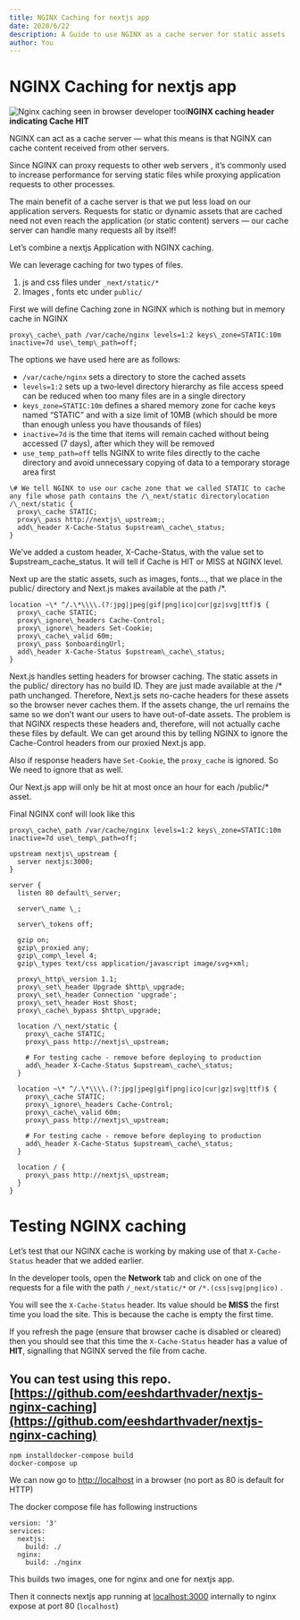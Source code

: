 ```yaml
---
title: NGINX Caching for nextjs app
date: 2020/6/22
description: A Guide to use NGINX as a cache server for static assets
author: You
---
```


NGINX Caching for nextjs app
============================

![Nginx caching seen in browser developer tool](https://miro.medium.com/max/1400/1*06opjo5S4OoiKzTn4WHQBQ.png)**NGINX caching header indicating Cache HIT**

NGINX can act as a cache server — what this means is that NGINX can cache content received from other servers.

Since NGINX can proxy requests to other web servers , it’s commonly used to increase performance for serving static files while proxying application requests to other processes.

The main benefit of a cache server is that we put less load on our application servers. Requests for static or dynamic assets that are cached need not even reach the application (or static content) servers — our cache server can handle many requests all by itself!

Let’s combine a nextjs Application with NGINX caching.

We can leverage caching for two types of files.

1.  js and css files under `_next/static/*`
2.  Images , fonts etc under `public/`

First we will define Caching zone in NGINX which is nothing but in memory cache in NGINX

```
proxy\_cache\_path /var/cache/nginx levels=1:2 keys\_zone=STATIC:10m inactive=7d use\_temp\_path=off;
```

The options we have used here are as follows:

*   `/var/cache/nginx` sets a directory to store the cached assets
*   `levels=1:2` sets up a two‑level directory hierarchy as file access speed can be reduced when too many files are in a single directory
*   `keys_zone=STATIC:10m` defines a shared memory zone for cache keys named “STATIC” and with a size limit of 10MB (which should be more than enough unless you have thousands of files)
*   `inactive=7d` is the time that items will remain cached without being accessed (7 days), after which they will be removed
*   `use_temp_path=off` tells NGINX to write files directly to the cache directory and avoid unnecessary copying of data to a temporary storage area first

```
\# We tell NGINX to use our cache zone that we called STATIC to cache any file whose path contains the /\_next/static directorylocation /\_next/static {  
  proxy\_cache STATIC;  
  proxy\_pass http://nextjs\_upstream;;  
  add\_header X-Cache-Status $upstream\_cache\_status;  
}
```

We’ve added a custom header, X-Cache-Status, with the value set to $upstream\_cache\_status. It will tell if Cache is HIT or MISS at NGINX level.

Next up are the static assets, such as images, fonts…, that we place in the public/ directory and Next.js makes available at the path /\*.

```
location ~\* ^/.\*\\\\.(?:jpg|jpeg|gif|png|ico|cur|gz|svg|ttf)$ {  
  proxy\_cache STATIC;  
  proxy\_ignore\_headers Cache-Control;  
  proxy\_ignore\_headers Set-Cookie;  
  proxy\_cache\_valid 60m;  
  proxy\_pass $onboardingUrl;  
  add\_header X-Cache-Status $upstream\_cache\_status;  
}
```

Next.js handles setting headers for browser caching. The static assets in the public/ directory has no build ID. They are just made available at the /\* path unchanged. Therefore, Next.js sets no-cache headers for these assets so the browser never caches them. If the assets change, the url remains the same so we don’t want our users to have out-of-date assets. The problem is that NGINX respects these headers and, therefore, will not actually cache these files by default. We can get around this by telling NGINX to ignore the Cache-Control headers from our proxied Next.js app.

Also if response headers have `Set-Cookie`, the `proxy_cache` is ignored. So We need to ignore that as well.

Our Next.js app will only be hit at most once an hour for each /public/\* asset.

Final NGINX conf will look like this

```
proxy\_cache\_path /var/cache/nginx levels=1:2 keys\_zone=STATIC:10m inactive=7d use\_temp\_path=off;  
  
upstream nextjs\_upstream {  
  server nextjs:3000;  
}  
  
server {  
  listen 80 default\_server;  
  
  server\_name \_;  
  
  server\_tokens off;  
  
  gzip on;  
  gzip\_proxied any;  
  gzip\_comp\_level 4;  
  gzip\_types text/css application/javascript image/svg+xml;  
  
  proxy\_http\_version 1.1;  
  proxy\_set\_header Upgrade $http\_upgrade;  
  proxy\_set\_header Connection 'upgrade';  
  proxy\_set\_header Host $host;  
  proxy\_cache\_bypass $http\_upgrade;  
  
  location /\_next/static {  
    proxy\_cache STATIC;  
    proxy\_pass http://nextjs\_upstream;  
  
    # For testing cache - remove before deploying to production  
    add\_header X-Cache-Status $upstream\_cache\_status;  
  }  
  
  location ~\* ^/.\*\\\\.(?:jpg|jpeg|gif|png|ico|cur|gz|svg|ttf)$ {  
    proxy\_cache STATIC;  
    proxy\_ignore\_headers Cache-Control;  
    proxy\_cache\_valid 60m;  
    proxy\_pass http://nextjs\_upstream;  
  
    # For testing cache - remove before deploying to production  
    add\_header X-Cache-Status $upstream\_cache\_status;  
  }  
  
  location / {  
    proxy\_pass http://nextjs\_upstream;  
  }  
}
```

Testing NGINX caching
=====================

Let’s test that our NGINX cache is working by making use of that `X-Cache-Status` header that we added earlier.

In the developer tools, open the **Network** tab and click on one of the requests for a file with the path `/_next/static/*` or `/*.(css|svg|png|ico)` .

You will see the `X-Cache-Status` header. Its value should be **MISS** the first time you load the site. This is because the cache is empty the first time.

If you refresh the page (ensure that browser cache is disabled or cleared) then you should see that this time the `X-Cache-Status` header has a value of **HIT**, signalling that NGINX served the file from cache.

You can test using this repo. [https://github.com/eeshdarthvader/nextjs-nginx-caching](https://github.com/eeshdarthvader/nextjs-nginx-caching)
----------------------------------------------------------------------------------------------------------------------------------------------

```
npm installdocker-compose build  
docker-compose up
```

We can now go to [http://localhost](http://localhost) in a browser (no port as 80 is default for HTTP)

The docker compose file has following instructions

```
version: '3'  
services:  
  nextjs:  
    build: ./  
  nginx:  
    build: ./nginx
```

This builds two images, one for nginx and one for nextjs app.

Then it connects nextjs app running at [localhost:3000](<http://localhost:3000>) internally to nginx expose at port 80 (`localhost`)
